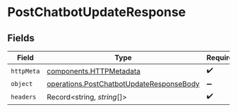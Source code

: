 # PostChatbotUpdateResponse


## Fields

| Field                                                                                                | Type                                                                                                 | Required                                                                                             | Description                                                                                          |
| ---------------------------------------------------------------------------------------------------- | ---------------------------------------------------------------------------------------------------- | ---------------------------------------------------------------------------------------------------- | ---------------------------------------------------------------------------------------------------- |
| `httpMeta`                                                                                           | [components.HTTPMetadata](../../models/components/httpmetadata.md)                                   | :heavy_check_mark:                                                                                   | N/A                                                                                                  |
| `object`                                                                                             | [operations.PostChatbotUpdateResponseBody](../../models/operations/postchatbotupdateresponsebody.md) | :heavy_minus_sign:                                                                                   | OK                                                                                                   |
| `headers`                                                                                            | Record<string, *string*[]>                                                                           | :heavy_check_mark:                                                                                   | N/A                                                                                                  |
